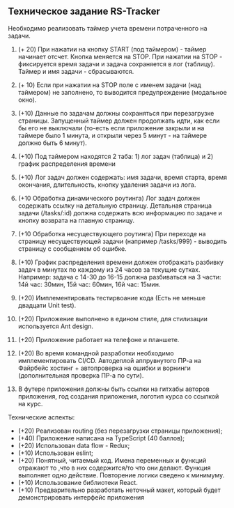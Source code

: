 ## Техническое задание RS-Tracker

Необходимо реализовать таймер учета времени потраченного на задачи.

1. (+ 20) При нажатии на кнопку START (под таймером) - таймер начинает отсчет.
   Кнопка меняется на STOP. При нажатии на STOP - фиксируется время задачи
   и задача сохраняется в лог (таблицу). Таймер и имя задачи - сбрасываются.
   
2. (+ 10) Если при нажатии на STOP поле с именем задачи  (над таймером)
   не заполнено, то выводится предупреждение (модальное окно).
   
3. (+10) Данные по задачам должны сохраняться при перезагрузке страницы.
   Запущенный таймер должен продолжать идти, как если бы его не выключали 
   (то-есть если приложение закрыли и на таймере было 1 минута,
   и открыли через 5 минут - на таймере должно быть 6 минут).
   
4. (+10) Под таймером находятся 2 таба: 1) лог задач (таблица) 
   и 2) график распределения времени 
   
5. (+10) Лог задач должен содержать: имя задачи, время старта,
   время окончания, длительность, кнопку удаления задачи из лога.
   
6. (+10 Обработка динамического роутинга) Лог задач должен содержать ссылку на детальную страницу. 
   Детальная страница задачи (/tasks/:id) должна содержать 
   всю информацию по задаче и кнопку возврата на главную страницу.
   
7. (+10 Обработка несуществующего роутинга) При переходе на страницу несуществующей задачи (например /tasks/999) - выводить
   страницу с сообщением об ошибке.
   
8. (+10) График распределения времени должен отображать разбивку 
   задач в минутах по каждому из 24 часов за текущие сутках. 
   Например: задача с 14-30 до 16-15 должна разбиваться на 3 части: 14й час: 30мин,
   15й час: 60мин, 16й час: 15мин.
   
9. (+20) Имплементировать тестирвоание кода (Есть не меньше двадцати Unit test).

10. (+20) Приложение выполнено в едином стиле, для стилизации используется Ant design.

11. (+20) Приложение работает на телефоне и планшете.

12. (+20) Во время командной разработки необходимо имплементировать CI/CD. 
    Автодеплой аппрувнутого ПР-а на Файрбейс хостинг + автопроверка на ошибки и ворнинги
    (дополнительная проверка ПР-а по сути).
    
13. В футере приложения должны быть ссылки на гитхабы авторов приложения,
    год создания приложения, логотип курса со ссылкой на курс.

Технические аспекты:
- (+20) Реализован routing (без перезагрузки страницы приложения);
- (+40) Приложение написана на TypeScript (40 баллов);
- (+20) Использован data flow - Redux;
- (+10) Использован eslint;
- (+20) Понятный, читаемый код. Имена переменных и функций отражают то ,что в них 
  содержится/то что они делают. Функция выполняет одно действие. 
  Повторение логики сведено к минимуму.
- (+10) Использование библиотеки React.
- (+10) Предварительно разработать неточный макет, 
  который будет демонстрировать интерфейс приложения

   
